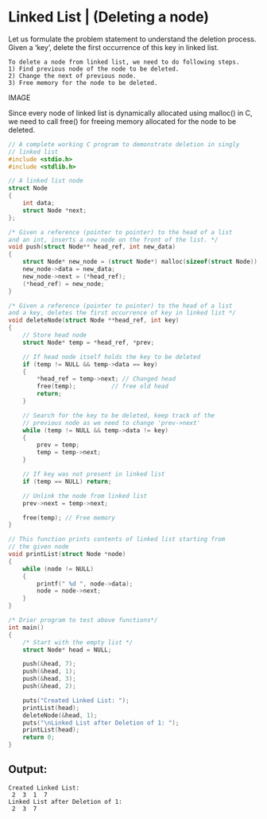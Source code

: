 
# Linked List | (Deleting a node)
Let us formulate the problem statement to understand the deletion process. 
Given a ‘key’, delete the first occurrence of this key in linked list.
```
To delete a node from linked list, we need to do following steps.
1) Find previous node of the node to be deleted.
2) Change the next of previous node.
3) Free memory for the node to be deleted.
```
IMAGE

Since every node of linked list is dynamically allocated using malloc() in C, 
we need to call free() for freeing memory allocated for the node to be deleted.

```C
// A complete working C program to demonstrate deletion in singly 
// linked list 
#include <stdio.h> 
#include <stdlib.h> 

// A linked list node 
struct Node 
{ 
	int data; 
	struct Node *next; 
}; 

/* Given a reference (pointer to pointer) to the head of a list 
and an int, inserts a new node on the front of the list. */
void push(struct Node** head_ref, int new_data) 
{ 
	struct Node* new_node = (struct Node*) malloc(sizeof(struct Node)); 
	new_node->data = new_data; 
	new_node->next = (*head_ref); 
	(*head_ref) = new_node; 
} 

/* Given a reference (pointer to pointer) to the head of a list 
and a key, deletes the first occurrence of key in linked list */
void deleteNode(struct Node **head_ref, int key) 
{ 
	// Store head node 
	struct Node* temp = *head_ref, *prev; 

	// If head node itself holds the key to be deleted 
	if (temp != NULL && temp->data == key) 
	{ 
		*head_ref = temp->next; // Changed head 
		free(temp);			 // free old head 
		return; 
	} 

	// Search for the key to be deleted, keep track of the 
	// previous node as we need to change 'prev->next' 
	while (temp != NULL && temp->data != key) 
	{ 
		prev = temp; 
		temp = temp->next; 
	} 

	// If key was not present in linked list 
	if (temp == NULL) return; 

	// Unlink the node from linked list 
	prev->next = temp->next; 

	free(temp); // Free memory 
} 

// This function prints contents of linked list starting from 
// the given node 
void printList(struct Node *node) 
{ 
	while (node != NULL) 
	{ 
		printf(" %d ", node->data); 
		node = node->next; 
	} 
} 

/* Drier program to test above functions*/
int main() 
{ 
	/* Start with the empty list */
	struct Node* head = NULL; 

	push(&head, 7); 
	push(&head, 1); 
	push(&head, 3); 
	push(&head, 2); 

	puts("Created Linked List: "); 
	printList(head); 
	deleteNode(&head, 1); 
	puts("\nLinked List after Deletion of 1: "); 
	printList(head); 
	return 0; 
}
```
## Output:
```
Created Linked List:
 2  3  1  7
Linked List after Deletion of 1:
 2  3  7
 ```
